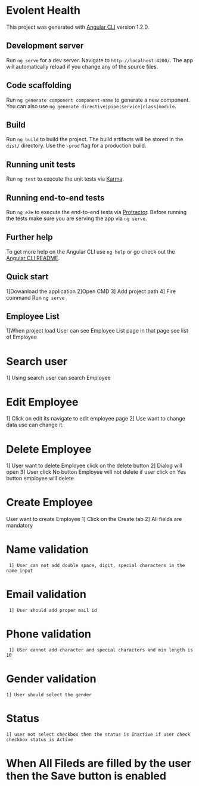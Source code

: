 # Evolent Health

This project was generated with [Angular CLI](https://github.com/angular/angular-cli) version 1.2.0.

## Development server

Run `ng serve` for a dev server. Navigate to `http://localhost:4200/`. The app will automatically reload if you change any of the source files.

## Code scaffolding

Run `ng generate component component-name` to generate a new component. You can also use `ng generate directive|pipe|service|class|module`.

## Build

Run `ng build` to build the project. The build artifacts will be stored in the `dist/` directory. Use the `-prod` flag for a production build.

## Running unit tests

Run `ng test` to execute the unit tests via [Karma](https://karma-runner.github.io).

## Running end-to-end tests

Run `ng e2e` to execute the end-to-end tests via [Protractor](http://www.protractortest.org/).
Before running the tests make sure you are serving the app via `ng serve`.

## Further help

To get more help on the Angular CLI use `ng help` or go check out the [Angular CLI README](https://github.com/angular/angular-cli/blob/master/README.md).

## Quick start
1]Dowanload the application
2]Open CMD
3] Add project path
4] Fire command Run `ng serve`

## Employee List
  1]When project load User can see Employee List page in that page see list of Employee
  # Search user
   1] Using search user can search Employee
  # Edit Employee
   1] Click on edit its navigate to edit employee page
   2] Use want to change data use can change it.
  # Delete Employee
   1] User want to delete Employee click on the delete button
   2] Dialog will open 
   3] User click No button Employee will not delete if user click on Yes button employee will delete
 # Create Employee
   User want to create Employee
   1] Click on the Create tab
   2] All fields are mandatory
   # Name validation
     1] User can not add double space, digit, special characters in the name input
   # Email validation
     1] User should add proper mail id
   # Phone validation
     1] USer cannot add character and special characters and min length is 10
   # Gender validation 
    1] User should select the gender 
   # Status
    1] user not select checkbox then the status is Inactive if user check checkbox status is Active 
    
   # When All Fileds are filled by the user then the Save button is enabled
   
   
     
